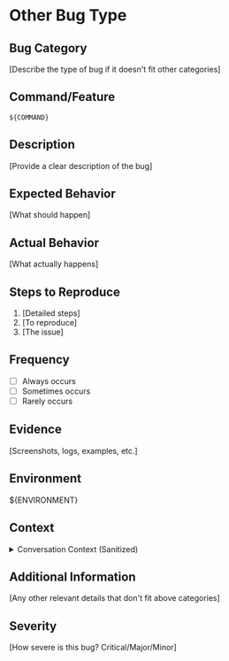 # Other Bug Type

## Bug Category
[Describe the type of bug if it doesn't fit other categories]

## Command/Feature
`${COMMAND}`

## Description
[Provide a clear description of the bug]

## Expected Behavior
[What should happen]

## Actual Behavior
[What actually happens]

## Steps to Reproduce
1. [Detailed steps]
2. [To reproduce]
3. [The issue]

## Frequency
- [ ] Always occurs
- [ ] Sometimes occurs
- [ ] Rarely occurs

## Evidence
[Screenshots, logs, examples, etc.]

## Environment
${ENVIRONMENT}

## Context
<details>
<summary>Conversation Context (Sanitized)</summary>

```
${SANITIZED_CONTEXT}
```
</details>

## Additional Information
[Any other relevant details that don't fit above categories]

## Severity
[How severe is this bug? Critical/Major/Minor]
